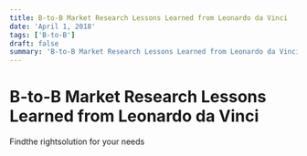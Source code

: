 ```yaml
---
title: B-to-B Market Research Lessons Learned from Leonardo da Vinci
date: 'April 1, 2018'
tags: ['B-to-B']
draft: false
summary: 'B-to-B Market Research Lessons Learned from Leonardo da Vinci'
---
```


# B-to-B Market Research Lessons Learned from Leonardo da Vinci

Findthe rightsolution for your needs
